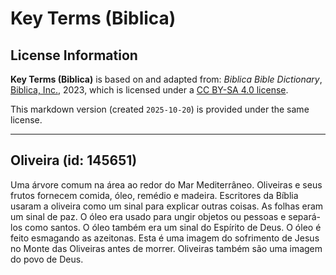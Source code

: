 # Key Terms (Biblica)

## License Information

**Key Terms (Biblica)** is based on and adapted from: _Biblica Bible Dictionary_, [Biblica, Inc.](https://www.biblica.com/), 2023, which is licensed under a [CC BY-SA 4.0 license](https://creativecommons.org/licenses/by-sa/4.0/legalcode.en).

This markdown version (created `2025-10-20`) is provided under the same license.



--------------------------------

## Oliveira (id: 145651)

Uma árvore comum na área ao redor do Mar Mediterrâneo. Oliveiras e seus frutos fornecem comida, óleo, remédio e madeira. Escritores da Bíblia usaram a oliveira como um sinal para explicar outras coisas. As folhas eram um sinal de paz. O óleo era usado para ungir objetos ou pessoas e separá\-los como santos. O óleo também era um sinal do Espírito de Deus. O óleo é feito esmagando as azeitonas. Esta é uma imagem do sofrimento de Jesus no Monte das Oliveiras antes de morrer. Oliveiras também são uma imagem do povo de Deus.


